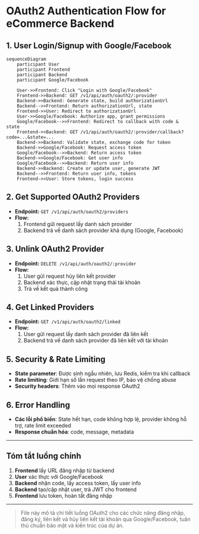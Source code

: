 # OAuth2 Authentication Flow for eCommerce Backend

## 1. User Login/Signup with Google/Facebook

```mermaid
sequenceDiagram
    participant User
    participant Frontend
    participant Backend
    participant Google/Facebook

    User->>Frontend: Click "Login with Google/Facebook"
    Frontend->>Backend: GET /v1/api/auth/oauth2/:provider
    Backend->>Backend: Generate state, build authorizationUrl
    Backend-->>Frontend: Return authorizationUrl, state
    Frontend->>User: Redirect to authorizationUrl
    User->>Google/Facebook: Authorize app, grant permissions
    Google/Facebook-->>Frontend: Redirect to callback with code & state
    Frontend->>Backend: GET /v1/api/auth/oauth2/:provider/callback?code=...&state=...
    Backend->>Backend: Validate state, exchange code for token
    Backend->>Google/Facebook: Request access token
    Google/Facebook-->>Backend: Return access token
    Backend->>Google/Facebook: Get user info
    Google/Facebook-->>Backend: Return user info
    Backend->>Backend: Create or update user, generate JWT
    Backend-->>Frontend: Return user info, tokens
    Frontend->>User: Store tokens, login success
```

## 2. Get Supported OAuth2 Providers
- **Endpoint:** `GET /v1/api/auth/oauth2/providers`
- **Flow:**
    1. Frontend gửi request lấy danh sách provider
    2. Backend trả về danh sách provider khả dụng (Google, Facebook)

## 3. Unlink OAuth2 Provider
- **Endpoint:** `DELETE /v1/api/auth/oauth2/:provider`
- **Flow:**
    1. User gửi request hủy liên kết provider
    2. Backend xác thực, cập nhật trạng thái tài khoản
    3. Trả về kết quả thành công

## 4. Get Linked Providers
- **Endpoint:** `GET /v1/api/auth/oauth2/linked`
- **Flow:**
    1. User gửi request lấy danh sách provider đã liên kết
    2. Backend trả về danh sách provider đã liên kết với tài khoản

## 5. Security & Rate Limiting
- **State parameter**: Được sinh ngẫu nhiên, lưu Redis, kiểm tra khi callback
- **Rate limiting**: Giới hạn số lần request theo IP, bảo vệ chống abuse
- **Security headers**: Thêm vào mọi response OAuth2

## 6. Error Handling
- **Các lỗi phổ biến**: State hết hạn, code không hợp lệ, provider không hỗ trợ, rate limit exceeded
- **Response chuẩn hóa**: code, message, metadata

---

## Tóm tắt luồng chính
1. **Frontend** lấy URL đăng nhập từ backend
2. **User** xác thực với Google/Facebook
3. **Backend** nhận code, lấy access token, lấy user info
4. **Backend** tạo/cập nhật user, trả JWT cho frontend
5. **Frontend** lưu token, hoàn tất đăng nhập

---

> File này mô tả chi tiết luồng OAuth2 cho các chức năng đăng nhập, đăng ký, liên kết và hủy liên kết tài khoản qua Google/Facebook, tuân thủ chuẩn bảo mật và kiến trúc của dự án.
